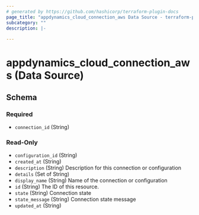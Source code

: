 ```yaml
---
# generated by https://github.com/hashicorp/terraform-plugin-docs
page_title: "appdynamics_cloud_connection_aws Data Source - terraform-provider-appdynamicscloud"
subcategory: ""
description: |-
  
---
```


# appdynamics_cloud_connection_aws (Data Source)





<!-- schema generated by tfplugindocs -->
## Schema

### Required

- `connection_id` (String)

### Read-Only

- `configuration_id` (String)
- `created_at` (String)
- `description` (String) Description for this connection or configuration
- `details` (Set of String)
- `display_name` (String) Name of the connection or configuration
- `id` (String) The ID of this resource.
- `state` (String) Connection state
- `state_message` (String) Connection state message
- `updated_at` (String)


